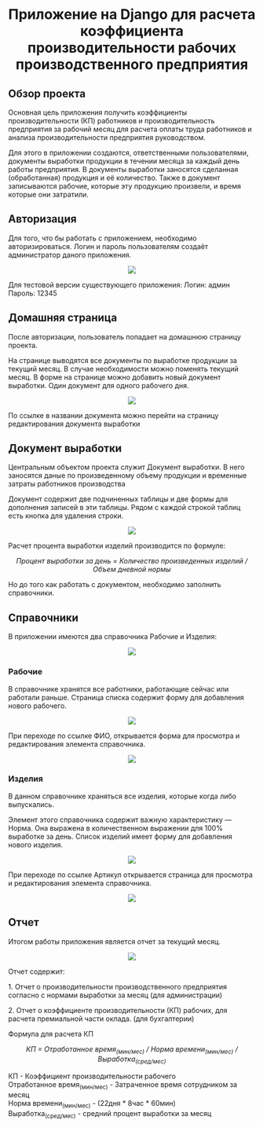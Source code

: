 <h1 align="center">Приложение на Django для расчета коэффициента производительности рабочих производственного предприятия</h1>

<h2>Обзор проекта</h2>
<p>Основная цель приложения получить коэффициенты производительности (КП) работников и производительность 
  предприятия за рабочий месяц для расчета оплаты труда работников и анализа производительности предприятия руководством.</p>
<p>Для этого в приложении создаются, ответственными пользователями, документы выработки продукции в течении месяца 
  за каждый день работы предприятия. В документы выработки заносятся сделанная (обработанная) продукция и её количество. 
  Также в документ записываются рабочие, которые эту продукцию произвели, и время которые они затратили.</p>

<h2>Авторизация</h2>  
<p>Для того, что бы работать с приложением, необходимо авторизироваться.
Логин и пароль пользователям создаёт администратор даного приложения.</p>
<p align="center"><img src="/images/autoriz_form.png"></p>
<p>Для тестовой версии существующего приложения: Логин: админ Пароль: 12345</p>

<h2>Домашняя страница</h2>  
<p>После авторизации, пользователь попадает на домашнюю страницу проекта.</p>
<p>На странице выводятся все документы по выработке продукции за текущий месяц. В случае необходимости можно поменять текущий месяц.
В форме на странице можно добавить новый документ выработки. Один документ для одного рабочего дня.</p>
<p align="center"><img src="/images/main_window.png"></p>
<p>По ссылке в названии документа можно перейти на страницу редактирования документа выработки</p>

<h2>Документ выработки</h2>
<p>Центральным объектом проекта служит Документ выработки. В него заносятся даные по произведенному объему продукции и 
  временные затраты работников производства</p>
<p>Документ содержит две подчиненных таблицы и две формы для дополнения записей в эти таблицы. 
  Рядом с каждой строкой таблиц есть кнопка для удаления строки.</p>
<p align="center"><img src="/images/document.png"></p>
<p>Расчет процента выработки изделий производится по формуле:</p>
<p align="center"><i>Процент выработки за день = Количество произведенных изделий / Объем дневной нормы</i></p>
<p>Но до того как работать с документом, необходимо заполнить справочники.</p>

<h2>Справочники</h2>
<p>В приложении имеются два справочника Рабочие и Изделия:</p>
<p align="center"><img src="/images/dictions_menu.png"></p>

<h3>Рабочие</h3>
<p>В справочнике хранятся все работники, работающие сейчас или работали раньше. Страница списка содержит форму 
  для добавления нового рабочего.</p>
<p align="center"><img src="/images/dict_workers.png"></p>
<p>При переходе по ссылке ФИО, открывается форма для просмотра и редактирования элемента справочника.</p>
<p align="center"><img src="/images/edit_worker_form.png"></p>

<h3>Изделия</h3>
<p>В данном справочнике храняться все изделия, которые когда либо выпускались.</p>
<p>Элемент этого справочника содержит важную характеристику — Норма. Она выражена в количественном выражении 
для 100% выработке за день. Список изделий имеет форму для добавления нового изделия.</p>
<p align="center"><img src="/images/dict_products.png"></p>
<p>При переходе по ссылке Артикул открывается страница для просмотра и редактирования элемента справочника.</p>
<p align="center"><img src="/images/edit_product_form.png"></p>

<h2>Отчет</h2>
<p>Итогом работы приложения является отчет за текущий месяц.</p>
<p align="center"><img src="/images/reports.png"></p>
<p>Отчет содержит:</p>
<p>1. Отчет о производительности производственного предприятия согласно с нормами выработки за месяц (для администрации)</p>
<p>2. Отчет о коэффициенте производительности (КП)  рабочих, для расчета премиальной части оклада. (для бухгалтерии) </p>
<p>Формула для расчета КП</p>
<p align="center"><i>КП = Отработанное время<sub>(мин/мес)</sub> / Норма времени<sub>(мин/мес)</sub> / Выработка<sub>(сред/мес)</sub></i></p>
<p>
КП - Коэффициент производительности рабочего<br>
Отработанное время<sub>(мин/мес)</sub> - Затраченное время сотрудником за месяц<br>
Норма времени<sub>(мин/мес)</sub> - (22дня * 8час * 60мин)<br>
Выработка<sub>(сред/мес)</sub> - средний процент выработки за месяц
</p>
